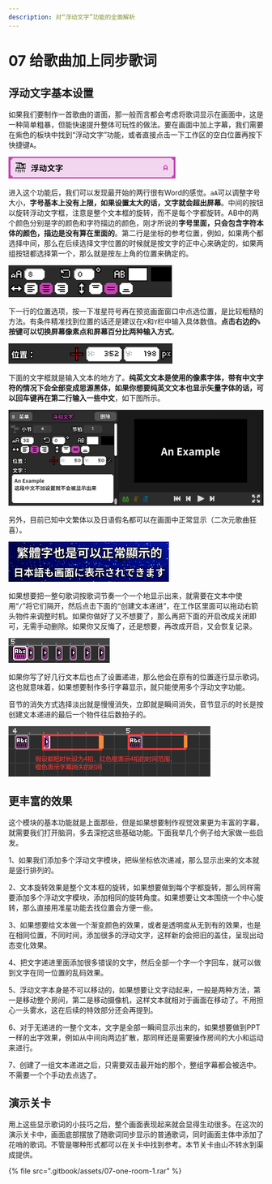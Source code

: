 ```yaml
---
description: 对“浮动文字”功能的全面解析
---
```


# 07 给歌曲加上同步歌词

## 浮动文字基本设置

如果我们要制作一首歌曲的谱面，那一般而言都会考虑将歌词显示在画面中，这是一种简单粗暴，但能快速提升整体可玩性的做法。要在画面中加上字幕，我们需要在紫色的板块中找到“浮动文字”功能，或者直接点击一下工作区的空白位置再按下快捷键`A`。

![](.gitbook/assets/07-01.png)

进入这个功能后，我们可以发现最开始的两行很有Word的感觉。`aA`可以调整字号大小，**字号基本上没有上限，如果设置太大的话，文字就会超出屏幕**。中间的按钮以旋转浮动文字框，注意是整个文本框的旋转，而不是每个字都旋转。AB中的两个颜色分别是字的颜色和字符描边的颜色，刚才所说的**字号里面，只会包含字符本体的颜色，描边是没有算在里面的**。第二行是坐标的参考位置，例如，如果两个都选择中间，那么在后续选择文字位置的时候就是按文字的正中心来确定的，如果两组按钮都选择第一个，那么就是按左上角的位置来确定的。

![](.gitbook/assets/07-02.png)

下一行的位置选项，按一下准星符号再在预览画面窗口中点选位置，是比较粗糙的方法。有条件精准找到位置的话还是建议在`X`和`Y`栏中输入具体数值。**点击右边的`%`按键可以切换屏幕像素点和屏幕百分比两种输入方式**。

![](.gitbook/assets/07-03.png)

下面的文字框就是输入文本的地方了。**纯英文文本是使用的像素字体，带有中文字符的情况下会全部变成思源黑体，如果你想要纯英文文本也显示矢量字体的话，可以回车键再在第二行输入一些中文**，如下图所示。

![](.gitbook/assets/07-04.png)

另外，目前已知中文繁体以及日语假名都可以在画面中正常显示（二次元歌曲狂喜）。

![](.gitbook/assets/07-05.png)



如果想要把一整句歌词按歌词节奏一个一个地显示出来，就需要在文本中使用“`/`”将它们隔开，然后点击下面的“创建文本递进”，在工作区里面可以拖动右箭头物件来调整时机。如果你做好了又不想要了，那么再把下面的开启改成关闭即可，无需手动删除。如果你又反悔了，还是想要，再改成开启，又会恢复记录。

![](.gitbook/assets/07-06.png)

如果你写了好几行文本后也点了设置递进，那么他会在原有的位置逐行显示歌词。这也就意味着，如果想要制作多行字幕显示，就只能使用多个浮动文字功能。

音节的消失方式选择淡出就是慢慢消失，立即就是瞬间消失，音节显示的时长是按创建文本递进的最后一个物件往后数拍子的。

![](.gitbook/assets/07-07.png)

## 更丰富的效果

这个模块的基本功能就是上面那些，但是如果想要制作视觉效果更为丰富的字幕，就需要我们打开脑洞，多去深挖这些基础功能。下面我举几个例子给大家做一些启发。



1、如果我们添加多个浮动文字模块，把纵坐标依次递减，那么显示出来的文本就是竖行排列的。

2、文本旋转效果是整个文本框的旋转，如果想要做到每个字都旋转，那么同样需要添加多个浮动文字模块，添加相同的旋转角度。如果想要让文本围绕一个中心旋转，那么直接用准星功能去找位置会方便一些。

3、如果想要给文本做一个渐变颜色的效果，或者是透明度从无到有的效果，也是在相同位置，不同时间，添加很多的浮动文字，这样新的会把旧的盖住，呈现出动态变化效果。

4、把文字递进里面添加很多错误的文字，然后全部一个字一个字回车，就可以做到文字在同一位置的乱码效果。

5、浮动文字本身是不可以移动的，如果想要让文字动起来，一般是两种方法，第一是移动整个房间，第二是移动摄像机，这样文本就相对于画面在移动了。不用担心一头雾水，这在后续的特效部分还会再提到。

6、对于无递进的一整个文本，文字是全部一瞬间显示出来的，如果想要做到PPT一样的出字效果，例如从中间向两边扩散，那同样还是需要操作房间的大小和运动来进行。

7、创建了一组文本递进之后，只需要双击最开始的那个，整组字幕都会被选中。不需要一个个手动去点选了。

## 演示关卡

用上这些显示歌词的小技巧之后，整个画面表现起来就会显得生动很多。在这次的演示关卡中，画面底部摆放了随歌词同步显示的普通歌词，同时画面主体中添加了花哨的歌词。不管是哪种形式都可以在关卡中找到参考。本节关卡由山不转水到渠成提供。

{% file src=".gitbook/assets/07-one-room-1.rar" %}

